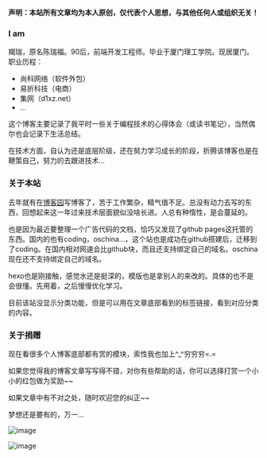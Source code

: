 **声明：本站所有文章均为本人原创，仅代表个人思想，与其他任何人或组织无关！**

### I am
羯瑞，原名陈瑞福。90后，前端开发工程师。毕业于厦门理工学院。现居厦门。职业历程：
* 尚科网络（软件外包）
* 易折科技（电商）
* 集网（d1xz.net）
* ...

这个博客主要记录了我平时一些关于编程技术的心得体会（或读书笔记），当然偶尔也会记录下生活总结。

在技术方面，自认为还是底层阶级，还在努力学习成长的阶段，折腾该博客也是在鞭策自己，努力的去跟进技术...

### 关于本站
去年就有在[博客园](http://www.cnblogs.com/chenrf/)写博客了，苦于工作繁杂，精气值不足。总没有动力去写的东西，回想起来这一年过来技术层面貌似没啥长进。人总有种惰性，是会蔓延的。

也是因为最近要整理一个广告代码的文档，恰巧又发现了github pages这托管的东西。国内的也有coding，oschina...，这个站也是成功在github搭建后，迁移到了coding。在国内相对网速会比github块，而且还支持绑定自己的域名。oschina现在还不支持绑定自己的域名。

hexo也是刚接触，感觉水还是挺深的，模版也是拿别人的来改的。具体的也不是会很懂。先用着，之后慢慢优化学习。

目前该站没显示分类功能，但是可以用在文章底部看到的标签链接，看到对应分类的内容。

### 关于捐赠

现在看很多个人博客底部都有赏的模块，索性我也加上^_^穷穷穷=.=

如果您觉得我的博客文章写写得不错，对你有些帮助的话，你可以选择打赏一个小小的红包做为奖励~~

如果文章中有不对之处，随时欢迎您的纠正~~

梦想还是要有的，万一...

![image](http://oy1qrdqm7.bkt.clouddn.com/weixin.jpg)

![image](http://oy1qrdqm7.bkt.clouddn.com/alipay.jpg)